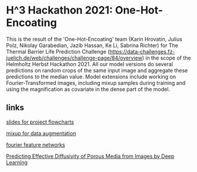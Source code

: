 # H^3 Hackathon 2021: One-Hot-Encoating

This is the result of the 'One-Hot-Encoating' team (Karin Hrovatin, Julius Polz, Nikolay Garabedian, Jazib Hassan, Ke Li, Sabrina Richter) for The Thermal Barrier Life Prediction Challenge (https://data-challenges.fz-juelich.de/web/challenges/challenge-page/84/overview) in the scope of the Helmholtz Herbst Hackathon 2021. All our model versions do several predictions on random crops of the same input image and aggregate these predictions to the median value. Model extensions include working on Fourier-Transformed images, including mixup samples during training and using the magnification as covariate in the dense part of the model.

## links
[slides for project flowcharts](https://docs.google.com/presentation/d/1TUbPHSYw5zZWDONORb0P053ieW91_Pb8aI3VtWpJl-s/edit?usp=sharing)

[mixup for data augmentation](https://arxiv.org/abs/1710.09412)

[fourier feature networks](https://colab.research.google.com/github/tancik/fourier-feature-networks/blob/master/Demo.ipynb#scrollTo=OcJUfBV0dCww)

[Predicting Effective Diffusivity of Porous Media from Images by Deep Learning](https://www.nature.com/articles/s41598-019-56309-x#Sec2)
